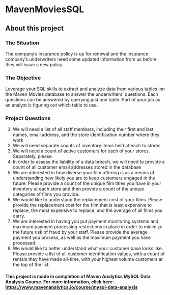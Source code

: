 # MavenMoviesSQL

## About this project

### The Situation

The company’s insurance policy is up for renewal and the insurance company’s underwriters need some updated information from us before they will issue a new policy.

### The Objective

Leverage your SQL skills to extract and analyze data from various tables inn the Maven Movies database to answer the underwriters’ questions. Each questions can be answered by querying just one table. Part of your job as an analyst is figuring out which table to use.

### Project Questions

1. We will need a list of all staff members, including their first and last names, email address, and the store identification number where they work
2. We will need separate counts of inventory items held at each to stores
3. We will need a count of active customers for each of your stores. Separately, please.
4. In order to assess the liability of a data breach, we will need to provide a count of all customer email addresses stored in the database
5. We are interested in how diverse your film offering is as a means of understanding how likely you are to keep customers engaged in the future. Please provide a count of the unique film titles you have in your inventory at each store and then provide a count of the unique categories of films you provide.
6. We would like to understand the replacement cost of your films. Please provide the replacement cost for the film that is least expensive to replace, the most expensive to replace, and the average of all films you carry.
7. We are interested in having you put payment monitoring systems and maximum payment processing restrictions in place in order to minimize the future risk of fraud by your staff. Please provide the average payment you process, as well as the maximum payment you have processed.
8. We would like to better understand what your customer base looks like. Please provide a list of all customer identification values, with a count of rentals they have made all-time, with your highest volume customers at the top of the list.

#### This project is made in completion of Maven Analytics MySQL Data Analysis Course. For more information, click here: https://www.mavenanalytics.io/course/mysql-data-analysis
